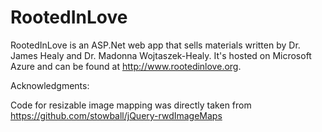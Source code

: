 # RootedInLove

RootedInLove is an ASP.Net web app that sells materials written by Dr. James Healy and Dr. Madonna Wojtaszek-Healy. It's hosted on Microsoft Azure and can be found at http://www.rootedinlove.org.  

Acknowledgments:

Code for resizable image mapping was directly taken from https://github.com/stowball/jQuery-rwdImageMaps
